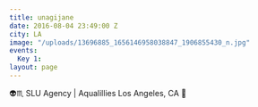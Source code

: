 ```yaml
---
title: unagijane
date: 2016-08-04 23:49:00 Z
city: LA
image: "/uploads/13696885_1656146958038847_1906855430_n.jpg"
events:
  Key 1: 
layout: page
---
```


👽♏️ SLU Agency | Aqualillies Los Angeles, CA 🌴